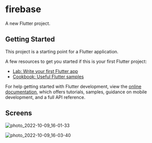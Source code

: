 # firebase

A new Flutter project.

## Getting Started

This project is a starting point for a Flutter application.

A few resources to get you started if this is your first Flutter project:

- [Lab: Write your first Flutter app](https://docs.flutter.dev/get-started/codelab)
- [Cookbook: Useful Flutter samples](https://docs.flutter.dev/cookbook)

For help getting started with Flutter development, view the
[online documentation](https://docs.flutter.dev/), which offers tutorials,
samples, guidance on mobile development, and a full API reference.

## Screens
![photo_2022-10-09_16-01-33](https://user-images.githubusercontent.com/87609841/194761135-de20006f-bf1a-42f8-be78-f57e512eafc7.jpg)

![photo_2022-10-09_16-03-40](https://user-images.githubusercontent.com/87609841/194761214-e4911cd3-e149-48bc-aa1a-c221a4478a4c.jpg)

